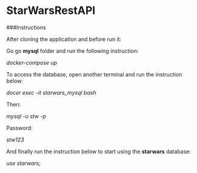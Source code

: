 # StarWarsRestAPI

###Instructions

After cloning the application and before run it:

Go go **mysql** folder and run the following instruction:

*docker-compose up*

To access the database, open another terminal and run the instruction below:

*docer exec -it starwars_mysql bash*

Then:

*mysql -u stw -p*

Password:

*stw123*

And finally run the instruction below to start using the **starwars** database:

*use starwars;*
